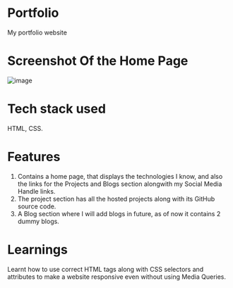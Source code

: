 # Portfolio 

My portfolio website

# Screenshot Of the Home Page

![image](https://user-images.githubusercontent.com/67526478/208760745-ebefe2ee-a8f4-4903-8ec6-d8c85596aa5e.png)


# Tech stack used

HTML, CSS.

# Features

1. Contains a home page, that displays the technologies I know, and also the links for the Projects and Blogs section alongwith my Social Media Handle links.
2. The project section has all the hosted projects along with its GitHub source code.
3. A Blog section where I will add blogs in future, as of now it contains 2 dummy blogs.

# Learnings

Learnt how to use correct HTML tags along with CSS selectors and attributes to make a website responsive even without using Media Queries.
